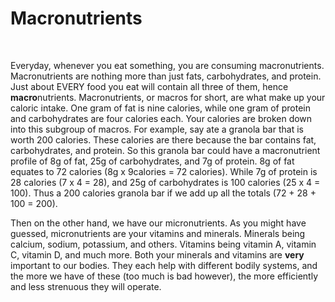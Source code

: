 # Macronutrients

<br>

Everyday, whenever you eat something, you are consuming macronutrients. Macronutrients are nothing more than just fats, carbohydrates, and protein. Just about EVERY food you eat will contain all three of them, hence **macro**nutrients. Macronutrients, or macros for short, are what make up your caloric intake. One gram of fat is nine calories, while one gram of protein and carbohydrates are four calories each. Your calories are broken down into this subgroup of macros. For example, say ate a granola bar that is worth 200 calories. These calories are there because the bar contains fat, carbohydrates, and protein. So this granola bar could have a macronutrient profile of 8g of fat, 25g of carbohydrates, and 7g of protein. 8g of fat equates to 72 calories (8g x 9calories = 72 calories). While 7g of protein is 28 calories (7 x 4 = 28), and 25g of carbohydrates is 100 calories (25 x 4 = 100). Thus a 200 calories granola bar if we add up all the totals (72 + 28 + 100 = 200).

Then on the other hand, we have our micronutrients. As you might have guessed, micronutrients are your vitamins and minerals. Minerals being calcium, sodium, potassium, and others. Vitamins being vitamin A, vitamin C, vitamin D, and much more. Both your minerals and vitamins are **very** important to our bodies. They each help with different bodily systems, and the more we have of these (too much is bad however), the more efficiently and less strenuous they will operate. 
